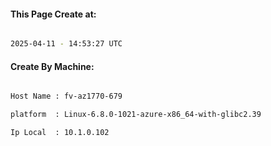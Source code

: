 
   
#### This Page Create at:

```bash

2025-04-11 - 14:53:27 UTC

```

#### Create By Machine:

```bash

Host Name : fv-az1770-679

platform  : Linux-6.8.0-1021-azure-x86_64-with-glibc2.39

Ip Local  : 10.1.0.102

```

